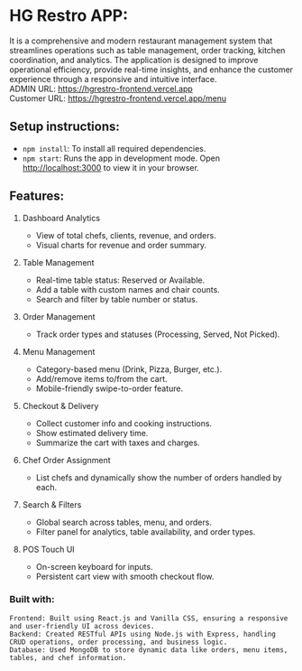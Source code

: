 # HG Restro APP:
  It is a comprehensive and modern restaurant management system that streamlines operations such as table management, order tracking, kitchen coordination, and analytics. The application is designed to improve operational efficiency, provide real-time insights, and enhance the customer experience through a responsive and intuitive interface.
  <br>
  ADMIN URL: https://hgrestro-frontend.vercel.app
  <br>
  Customer URL: https://hgrestro-frontend.vercel.app/menu

## Setup instructions:
  - `npm install`: To install all required dependencies.
  - `npm start`: Runs the app in development mode.
Open [http://localhost:3000](http://localhost:3000) to view it in your browser.

## Features:
1. Dashboard Analytics
	- View of total chefs, clients, revenue, and orders.
	- Visual charts for revenue and order summary.

2. Table Management
	- Real-time table status: Reserved or Available.
	- Add a table with custom names and chair counts.
	- Search and filter by table number or status.

3. Order Management
	- Track order types and statuses (Processing, Served, Not Picked).

4. Menu Management
	- Category-based menu (Drink, Pizza, Burger, etc.).
	- Add/remove items to/from the cart.
	- Mobile-friendly swipe-to-order feature.

5. Checkout & Delivery
	- Collect customer info and cooking instructions.
	- Show estimated delivery time.
	- Summarize the cart with taxes and charges.

6. Chef Order Assignment
   - List chefs and dynamically show the number of orders handled by each.
    
8. Search & Filters
   - Global search across tables, menu, and orders.
   - Filter panel for analytics, table availability, and order types.
     
10. POS Touch UI
    - On-screen keyboard for inputs.
    - Persistent cart view with smooth checkout flow.

### Built with:
    Frontend: Built using React.js and Vanilla CSS, ensuring a responsive and user-friendly UI across devices.
    Backend: Created RESTful APIs using Node.js with Express, handling CRUD operations, order processing, and business logic.
    Database: Used MongoDB to store dynamic data like orders, menu items, tables, and chef information.
